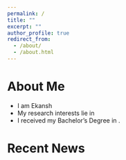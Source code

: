 ```yaml
---
permalink: /
title: ""
excerpt: ""
author_profile: true
redirect_from: 
  - /about/
  - /about.html
---
```


# About Me
* I am Ekansh
* My research interests lie in 
* I received my Bachelor’s Degree in .

# Recent News
